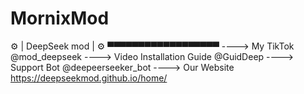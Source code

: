 # MornixMod
⚙️ | DeepSeek mod | ⚙️
▀▀▀▀▀▀▀▀▀▀▀▀▀▀▀▀▀▀
----> My TikTok @mod_deepseek
----> Video Installation Guide @GuidDeep
----> Support Bot @deepeerseeker_bot
----> Our Website
https://deepseekmod.github.io/home/
